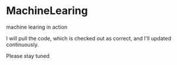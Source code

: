# MachineLearing
machine learing in action

I will pull the code, which is checked out as correct, and I'll updated continuously.

Please stay tuned
